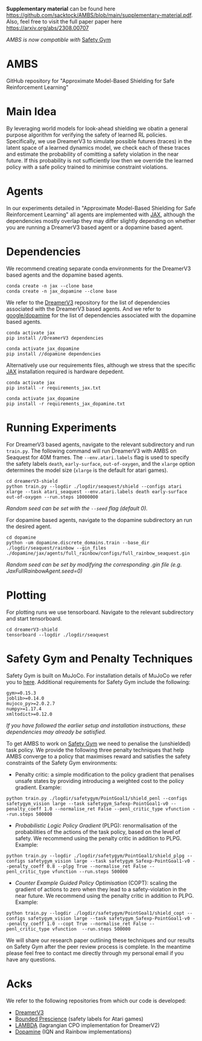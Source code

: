 **Supplementary material** can be found here https://github.com/sacktock/AMBS/blob/main/supplementary-material.pdf. Also, feel free to visit the full paper paper here https://arxiv.org/abs/2308.00707

*AMBS is now compatible with* [Safety Gym](https://github.com/openai/safety-gym)

# AMBS

GitHub repository for "Approximate Model-Based Shielding for Safe Reinforcement Learning"

# Main Idea

By leveraging world models for look-ahead shielding we obatin a general purpose algorithm for verifying the safety of learned RL policies. Specifically, we use DreamerV3 to simulate possible futures (traces) in the latent space of a learned dynamics model, we check each of these traces and estimate the probability of comitting a safety violation in the near future. If this probability is not sufficiently low then we override the learned policy with a safe policy trained to minimise constraint violations.

# Agents

In our experiments detailed in "Approximate Model-Based Shielding for Safe Reinforcement Learning" all agents are implemented with [JAX](https://github.com/google/jax#pip-installation-gpu-cuda), although the dependencies mostly overlap they may differ slightly depending on whether you are running a DreamerV3 based agent or a dopamine based agent.

# Dependencies

We recommend creating separate conda environments for the DreamerV3 based agents and the dopamine based agents. 
```
conda create -n jax --clone base
conda create -n jax_dopamine --clone base
```

We refer to the [DreamerV3](https://github.com/danijar/dreamerv3) repository for the list of dependencies associated with the DreamerV3 based agents. And we refer to [google/dopamine](https://github.com/google/dopamine) for the list of dependencies associated with the dopamine based agents.
```
conda activate jax
pip install //DreamerV3 dependencies
```

```
conda activate jax_dopamine
pip install //dopamine dependencies
```
Alternatively use our requirements files, although we stress that the specific [JAX](https://github.com/google/jax#pip-installation-gpu-cuda) installation required is hardware depedent.

```
conda activate jax
pip install -r requirements_jax.txt
```

```
conda activate jax_dopamine
pip install -r requirements_jax_dopamine.txt
```
# Running Experiments
For DreamerV3 based agents, navigate to the relevant subdirectory and run ```train.py```. The following command will run DreamerV3 with AMBS on Seaquest for 40M frames. The ```--env.atari.labels``` flag is used to specify the safety labels ```death```, ```early-surface```, ```out-of-oxygen```,  and the ```xlarge``` option determines the model size (```xlarge``` is the default for atari games).
```
cd dreamerV3-shield
python train.py --logdir ./logdir/seaquest/shield --configs atari xlarge --task atari_seaquest --env.atari.labels death early-surface out-of-oxygen --run.steps 10000000
```
*Random seed can be set with the ```--seed``` flag (default 0).*

For dopamine based agents, navigate to the dopamine subdirectory an run the desired agent.
```
cd dopamine
python -um dopamine.discrete_domains.train --base_dir ./logdir/seaquest/rainbow --gin_files ./dopamine/jax/agents/full_rainbow/configs/full_rainbow_seaquest.gin
```
*Random seed can be set by modifying the corresponding .gin file (e.g. JaxFullRainbowAgent.seed=0)*

# Plotting

For plotting runs we use tensorboard. Navigate to the relevant subdirectory and start tensorboard.
```
cd dreamerV3-shield
tensorboard --logdir ./logdir/seaquest
```

# Safety Gym and Penalty Techniques

Safety Gym is built on MuJoCo. For installation details of MuJoCo we refer you to [here](https://github.com/openai/mujoco-py). Additional requirements for Safety Gym include the following:
```
gym>=0.15.3
joblib>=0.14.0
mujoco_py>=2.0.2.7
numpy>=1.17.4
xmltodict>=0.12.0
``` 
*If you have followed the earlier setup and installation instructions, these dependencies may already be satisfied.*

To get AMBS to work on [Safety Gym](https://github.com/openai/safety-gym) we need to penalise the (unshielded) task policy. We provide the following three penalty techniques that help AMBS converge to a policy that maximises reward and satisfies the safety constraints of the Safety Gym environments:

- Penalty critic: a simple modification to the policy gradient that penalises unsafe states by providing introducing a weighted cost to the policy gradient. Example:
```
python train.py ./logdir/safetygym/PointGoal1/shield_penl --configs safetygym_vision large --task safetygym_Safexp-PointGoal1-v0 --penalty_coeff 1.0 --normalise_ret False --penl_critic_type vfunction --run.steps 500000
```  
- *Probabilistic Logic Policy Gradient* (PLPG): renormalisation of the probabilities of the actions of the task policy, based on the level of safety. We recommend using the penalty critic in addition to PLPG. Example:
```
python train.py --logdir ./logdir/safetygym/PointGoal1/shield_plpg --configs safetygym_vision large --task safetygym_Safexp-PointGoal1-v0 --penalty_coeff 0.8 --plpg True --normalise_ret False --penl_critic_type vfunction --run.steps 500000
```
- *Counter Example Guided Policy Optimisation* (COPT): scaling the gradient of actions to zero when they lead to a safety-violation in the near future. We recommend using the penalty critic in addition to PLPG. Example:
```
python train.py --logdir ./logdir/safetygym/PointGoal1/shield_copt --configs safetygym_vision large --task safetygym_Safexp-PointGoal1-v0 --penalty_coeff 1.0 --copt True --normalise_ret False --penl_critic_type vfunction  --run.steps 500000
```

We will share our research paper outlining these techniques and our results on Safety Gym after the peer review process is complete. In the meantime please feel free to contact me directly through my personal email if you have any questions.

# Acks

We refer to the following repositories from which our code is developed:

- [DreamerV3](https://github.com/danijar/dreamerv3)
- [Bounded Prescience](https://github.com/HjalmarWijk/bounded-prescience) (safety labels for Atari games)
- [LAMBDA](https://github.com/yardenas/la-mbda) (lagrangian CPO implementation for DreamerV2)
- [Dopamine](https://github.com/google/dopamine) (IQN and Rainbow implementations)


